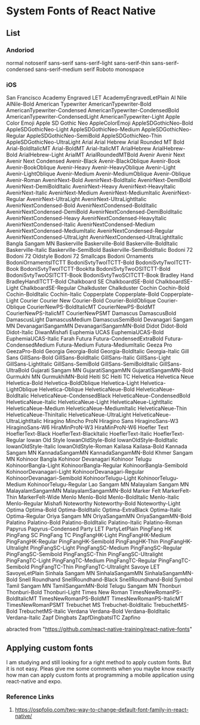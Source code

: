 # System Fonts of React Native

## List
### Andoriod
  normal
  notoserif
  sans-serif
  sans-serif-light
  sans-serif-thin
  sans-serif-condensed
  sans-serif-medium
  serif
  Roboto
  monospace
### iOS
  San Francisco
  Academy Engraved LET
  AcademyEngravedLetPlain
  Al Nile
  AlNile-Bold
  American Typewriter
  AmericanTypewriter-Bold
  AmericanTypewriter-Condensed
  AmericanTypewriter-CondensedBold
  AmericanTypewriter-CondensedLight
  AmericanTypewriter-Light
  Apple Color Emoji
  Apple SD Gothic Neo
  AppleColorEmoji
  AppleSDGothicNeo-Bold
  AppleSDGothicNeo-Light
  AppleSDGothicNeo-Medium
  AppleSDGothicNeo-Regular
  AppleSDGothicNeo-SemiBold
  AppleSDGothicNeo-Thin
  AppleSDGothicNeo-UltraLight
  Arial
  Arial Hebrew
  Arial Rounded MT Bold
  Arial-BoldItalicMT
  Arial-BoldMT
  Arial-ItalicMT
  ArialHebrew
  ArialHebrew-Bold
  ArialHebrew-Light
  ArialMT
  ArialRoundedMTBold
  Avenir
  Avenir Next
  Avenir Next Condensed
  Avenir-Black
  Avenir-BlackOblique
  Avenir-Book
  Avenir-BookOblique
  Avenir-Heavy
  Avenir-HeavyOblique
  Avenir-Light
  Avenir-LightOblique
  Avenir-Medium
  Avenir-MediumOblique
  Avenir-Oblique
  Avenir-Roman
  AvenirNext-Bold
  AvenirNext-BoldItalic
  AvenirNext-DemiBold
  AvenirNext-DemiBoldItalic
  AvenirNext-Heavy
  AvenirNext-HeavyItalic
  AvenirNext-Italic
  AvenirNext-Medium
  AvenirNext-MediumItalic
  AvenirNext-Regular
  AvenirNext-UltraLight
  AvenirNext-UltraLightItalic
  AvenirNextCondensed-Bold
  AvenirNextCondensed-BoldItalic
  AvenirNextCondensed-DemiBold
  AvenirNextCondensed-DemiBoldItalic
  AvenirNextCondensed-Heavy
  AvenirNextCondensed-HeavyItalic
  AvenirNextCondensed-Italic
  AvenirNextCondensed-Medium
  AvenirNextCondensed-MediumItalic
  AvenirNextCondensed-Regular
  AvenirNextCondensed-UltraLight
  AvenirNextCondensed-UltraLightItalic
  Bangla Sangam MN
  Baskerville
  Baskerville-Bold
  Baskerville-BoldItalic
  Baskerville-Italic
  Baskerville-SemiBold
  Baskerville-SemiBoldItalic
  Bodoni 72
  Bodoni 72 Oldstyle
  Bodoni 72 Smallcaps
  Bodoni Ornaments
  BodoniOrnamentsITCTT
  BodoniSvtyTwoITCTT-Bold
  BodoniSvtyTwoITCTT-Book
  BodoniSvtyTwoITCTT-BookIta
  BodoniSvtyTwoOSITCTT-Bold
  BodoniSvtyTwoOSITCTT-Book
  BodoniSvtyTwoSCITCTT-Book
  Bradley Hand
  BradleyHandITCTT-Bold
  Chalkboard SE
  ChalkboardSE-Bold
  ChalkboardSE-Light
  ChalkboardSE-Regular
  Chalkduster
  Chalkduster
  Cochin
  Cochin-Bold
  Cochin-BoldItalic
  Cochin-Italic
  Copperplate
  Copperplate-Bold
  Copperplate-Light
  Courier
  Courier New
  Courier-Bold
  Courier-BoldOblique
  Courier-Oblique
  CourierNewPS-BoldItalicMT
  CourierNewPS-BoldMT
  CourierNewPS-ItalicMT
  CourierNewPSMT
  Damascus
  DamascusBold
  DamascusLight
  DamascusMedium
  DamascusSemiBold
  Devanagari Sangam MN
  DevanagariSangamMN
  DevanagariSangamMN-Bold
  Didot
  Didot-Bold
  Didot-Italic
  DiwanMishafi
  Euphemia UCAS
  EuphemiaUCAS-Bold
  EuphemiaUCAS-Italic
  Farah
  Futura
  Futura-CondensedExtraBold
  Futura-CondensedMedium
  Futura-Medium
  Futura-MediumItalic
  Geeza Pro
  GeezaPro-Bold
  Georgia
  Georgia-Bold
  Georgia-BoldItalic
  Georgia-Italic
  Gill Sans
  GillSans-Bold
  GillSans-BoldItalic
  GillSans-Italic
  GillSans-Light
  GillSans-LightItalic
  GillSans-SemiBold
  GillSans-SemiBoldItalic
  GillSans-UltraBold
  Gujarati Sangam MN
  GujaratiSangamMN
  GujaratiSangamMN-Bold
  Gurmukhi MN
  GurmukhiMN-Bold
  Heiti SC
  Heiti TC
  Helvetica
  Helvetica Neue
  Helvetica-Bold
  Helvetica-BoldOblique
  Helvetica-Light
  Helvetica-LightOblique
  Helvetica-Oblique
  HelveticaNeue-Bold
  HelveticaNeue-BoldItalic
  HelveticaNeue-CondensedBlack
  HelveticaNeue-CondensedBold
  HelveticaNeue-Italic
  HelveticaNeue-Light
  HelveticaNeue-LightItalic
  HelveticaNeue-Medium
  HelveticaNeue-MediumItalic
  HelveticaNeue-Thin
  HelveticaNeue-ThinItalic
  HelveticaNeue-UltraLight
  HelveticaNeue-UltraLightItalic
  Hiragino Mincho ProN
  Hiragino Sans
  HiraginoSans-W3
  HiraginoSans-W6
  HiraMinProN-W3
  HiraMinProN-W6
  Hoefler Text
  HoeflerText-Black
  HoeflerText-BlackItalic
  HoeflerText-Italic
  HoeflerText-Regular
  Iowan Old Style
  IowanOldStyle-Bold
  IowanOldStyle-BoldItalic
  IowanOldStyle-Italic
  IowanOldStyle-Roman
  Kailasa
  Kailasa-Bold
  Kannada Sangam MN
  KannadaSangamMN
  KannadaSangamMN-Bold
  Khmer Sangam MN
  Kohinoor Bangla
  Kohinoor Devanagari
  Kohinoor Telugu
  KohinoorBangla-Light
  KohinoorBangla-Regular
  KohinoorBangla-Semibold
  KohinoorDevanagari-Light
  KohinoorDevanagari-Regular
  KohinoorDevanagari-Semibold
  KohinoorTelugu-Light
  KohinoorTelugu-Medium
  KohinoorTelugu-Regular
  Lao Sangam MN
  Malayalam Sangam MN
  MalayalamSangamMN
  MalayalamSangamMN-Bold
  Marker Felt
  MarkerFelt-Thin
  MarkerFelt-Wide
  Menlo
  Menlo-Bold
  Menlo-BoldItalic
  Menlo-Italic
  Menlo-Regular
  Mishafi
  Noteworthy
  Noteworthy-Bold
  Noteworthy-Light
  Optima
  Optima-Bold
  Optima-BoldItalic
  Optima-ExtraBlack
  Optima-Italic
  Optima-Regular
  Oriya Sangam MN
  OriyaSangamMN
  OriyaSangamMN-Bold
  Palatino
  Palatino-Bold
  Palatino-BoldItalic
  Palatino-Italic
  Palatino-Roman
  Papyrus
  Papyrus-Condensed
  Party LET
  PartyLetPlain
  PingFang HK
  PingFang SC
  PingFang TC
  PingFangHK-Light
  PingFangHK-Medium
  PingFangHK-Regular
  PingFangHK-Semibold
  PingFangHK-Thin
  PingFangHK-Ultralight
  PingFangSC-Light
  PingFangSC-Medium
  PingFangSC-Regular
  PingFangSC-Semibold
  PingFangSC-Thin
  PingFangSC-Ultralight
  PingFangTC-Light
  PingFangTC-Medium
  PingFangTC-Regular
  PingFangTC-Semibold
  PingFangTC-Thin
  PingFangTC-Ultralight
  Savoye LET
  SavoyeLetPlain
  Sinhala Sangam MN
  SinhalaSangamMN
  SinhalaSangamMN-Bold
  Snell Roundhand
  SnellRoundhand-Black
  SnellRoundhand-Bold
  Symbol
  Tamil Sangam MN
  TamilSangamMN-Bold
  Telugu Sangam MN
  Thonburi
  Thonburi-Bold
  Thonburi-Light
  Times New Roman
  TimesNewRomanPS-BoldItalicMT
  TimesNewRomanPS-BoldMT
  TimesNewRomanPS-ItalicMT
  TimesNewRomanPSMT
  Trebuchet MS
  Trebuchet-BoldItalic
  TrebuchetMS-Bold
  TrebuchetMS-Italic
  Verdana
  Verdana-Bold
  Verdana-BoldItalic
  Verdana-Italic
  Zapf Dingbats
  ZapfDingbatsITC
  Zapfino
  
  abracted from "https://github.com/react-native-training/react-native-fonts"
  
  ## Applying custom fonts
  I am studying and still looking for a right method to apply custom fonts. But it is not easy. Pleas give me some comments when you maybe know exactly how man can apply custom fonts at programming a mobile application using react-native and expo.
  
  ### Reference Links
  1. https://ospfolio.com/two-way-to-change-default-font-family-in-react-native/
